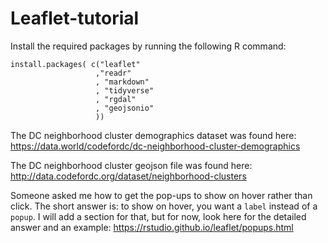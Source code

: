 # Leaflet-tutorial




Install the required packages by running the following R command: 

```{r} 
install.packages( c("leaflet"
                   ,"readr"
                   , "markdown"
                   , "tidyverse"
                   , "rgdal"
                   , "geojsonio"
                   )) 
```

The DC neighborhood cluster demographics dataset was found here: 
https://data.world/codefordc/dc-neighborhood-cluster-demographics


The DC neighborhood cluster geojson file was found here: 
http://data.codefordc.org/dataset/neighborhood-clusters



Someone asked me how to get the pop-ups to show on hover rather than click.  The short answer is: to show on hover, you want a ```label``` instead of a ```popup```.  I will add a section for that, but for now, look here for the detailed answer and an example: https://rstudio.github.io/leaflet/popups.html  

                  
